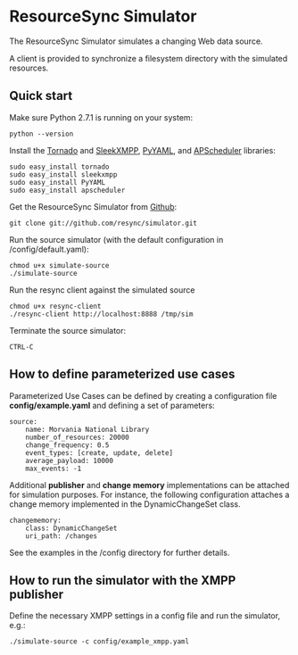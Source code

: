 # ResourceSync Simulator

The ResourceSync Simulator simulates a changing Web data source.

A client is provided to synchronize a filesystem directory with the simulated resources.

## Quick start

Make sure Python 2.7.1 is running on your system:

    python --version

Install the [Tornado](http://www.tornadoweb.org/) and [SleekXMPP](https://github.com/fritzy/SleekXMPP), [PyYAML](http://pyyaml.org/), and [APScheduler](http://packages.python.org/APScheduler/) libraries:

    sudo easy_install tornado
    sudo easy_install sleekxmpp    
    sudo easy_install PyYAML
    sudo easy_install apscheduler
    
Get the ResourceSync Simulator from [Github](http://www.github.com/behas/resync-simulator):

    git clone git://github.com/resync/simulator.git
    
Run the source simulator (with the default configuration in /config/default.yaml):
    
    chmod u+x simulate-source
    ./simulate-source

Run the resync client against the simulated source

    chmod u+x resync-client
    ./resync-client http://localhost:8888 /tmp/sim 

Terminate the source simulator:

    CTRL-C


## How to define parameterized use cases

Parameterized Use Cases can be defined by creating a configuration file **config/example.yaml** and defining a set of parameters:

    source:
        name: Morvania National Library
        number_of_resources: 20000
        change_frequency: 0.5
        event_types: [create, update, delete]
        average_payload: 10000
        max_events: -1
        
Additional **publisher** and **change memory** implementations
can be attached for simulation purposes. For instance, the following configuration attaches a change memory implemented in the DynamicChangeSet class.

    changememory:
        class: DynamicChangeSet
        uri_path: /changes

See the examples in the /config directory for further details.

## How to run the simulator with the XMPP publisher

Define the necessary XMPP settings in a config file and run the simulator, e.g.:

    ./simulate-source -c config/example_xmpp.yaml
